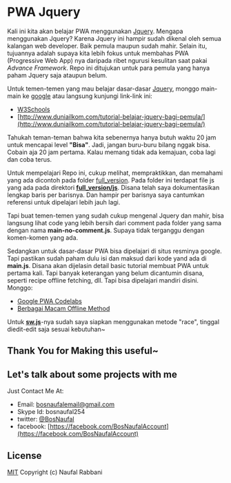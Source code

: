 # PWA Jquery

Kali ini kita akan belajar PWA menggunakan [Jquery](http://jquery.com/). Mengapa menggunakan Jquery? Karena Jquery ini hampir sudah dikenal oleh semua kalangan web developer. Baik pemula maupun sudah mahir. Selain itu, tujuannya adalah supaya kita lebih fokus untuk membahas PWA (Progressive Web App) nya daripada ribet ngurusi kesulitan saat pakai *Advance Framework*. Repo ini ditujukan untuk para pemula yang hanya paham Jquery saja ataupun belum.

Untuk temen-temen yang mau belajar dasar-dasar [Jquery](http://jquery.com/), monggo main-main ke [google](https://google.com) atau langsung kunjungi link-link ini:
- [W3Schools](http://www.w3schools.com/jquery/default.asp)
- [http://www.duniailkom.com/tutorial-belajar-jquery-bagi-pemula/](http://www.duniailkom.com/tutorial-belajar-jquery-bagi-pemula/)

Tahukah teman-teman bahwa kita sebenernya hanya butuh waktu 20 jam untuk mencapai level **"Bisa"**. Jadi, jangan buru-buru bilang nggak bisa. Cobain aja 20 jam pertama. Kalau memang tidak ada kemajuan, coba lagi dan coba terus.

Untuk mempelajari Repo ini, cukup melihat, mempraktikkan, dan memahami yang ada dicontoh pada folder [full_version](./full_version). Pada folder ini terdapat file js yang ada pada direktori [**full_version/js**](./full_version/js). Disana telah saya dokumentasikan lengkap baris per barisnya. Dan hampir per barisnya saya cantumkan referensi untuk dipelajari lebih jauh lagi.

Tapi buat temen-temen yang sudah cukup mengenal Jquery dan mahir, bisa langsung lihat code yang lebih bersih dari comment pada folder yang sama dengan nama **main-no-comment.js**. Supaya tidak terganggu dengan komen-komen yang ada.


Sedangkan untuk dasar-dasar PWA bisa dipelajari di situs resminya google. Tapi pastikan sudah paham dulu isi dan maksud dari kode yand ada di **main.js**. Disana akan dijelasin detail basic tutorial membuat PWA untuk pertama kali. Tapi banyak keterangan yang belum dicantumin disana, seperti recipe offline fetching, dll. Tapi bisa dipelajari mandiri disini. Monggo:
- [Google PWA Codelabs](https://developers.google.com/web/fundamentals/getting-started/codelabs/your-first-pwapp/)
- [Berbagai Macam Offline Method](https://jakearchibald.com/2014/offline-cookbook/#on-network-response)

Untuk [**sw.js**](./full_version/sw.js)-nya sudah saya siapkan menggunakan metode "race", tinggal diedit-edit saja sesuai kebutuhan~


## Thank You for Making this useful~

## Let's talk about some projects with me
Just Contact Me At:
- Email: [bosnaufalemail@gmail.com](mailto:bosnaufalemail@gmail.com)
- Skype Id: bosnaufal254
- twitter: [@BosNaufal](https://twitter.com/BosNaufal)
- facebook: [https://facebook.com/BosNaufalAccount](https://facebook.com/BosNaufalAccount)


## License
[MIT](http://opensource.org/licenses/MIT)
Copyright (c) Naufal Rabbani

